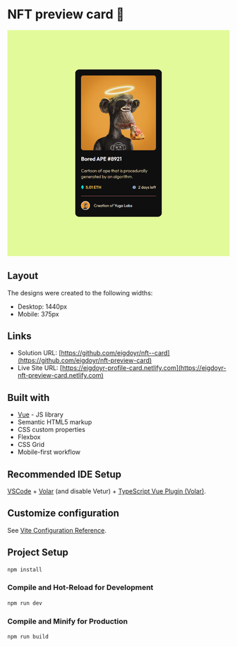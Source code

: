 # NFT preview card 🙈

![Design preview for the QR code component coding challenge](./src/assets/preview.png)

## Layout

The designs were created to the following widths:

- Desktop: 1440px
- Mobile: 375px

## Links

- Solution URL: [https://github.com/eigdoyr/nft--card](https://github.com/eigdoyr/nft-preview-card)
- Live Site URL: [https://eigdoyr-profile-card.netlify.com](https://eigdoyr-nft-preview-card.netlify.com)

## Built with

- [Vue](https://vuejs.org/) - JS library
- Semantic HTML5 markup
- CSS custom properties
- Flexbox
- CSS Grid
- Mobile-first workflow

## Recommended IDE Setup

[VSCode](https://code.visualstudio.com/) + [Volar](https://marketplace.visualstudio.com/items?itemName=Vue.volar) (and disable Vetur) + [TypeScript Vue Plugin (Volar)](https://marketplace.visualstudio.com/items?itemName=Vue.vscode-typescript-vue-plugin).

## Customize configuration

See [Vite Configuration Reference](https://vitejs.dev/config/).

## Project Setup

```sh
npm install
```

### Compile and Hot-Reload for Development

```sh
npm run dev
```

### Compile and Minify for Production

```sh
npm run build
```
